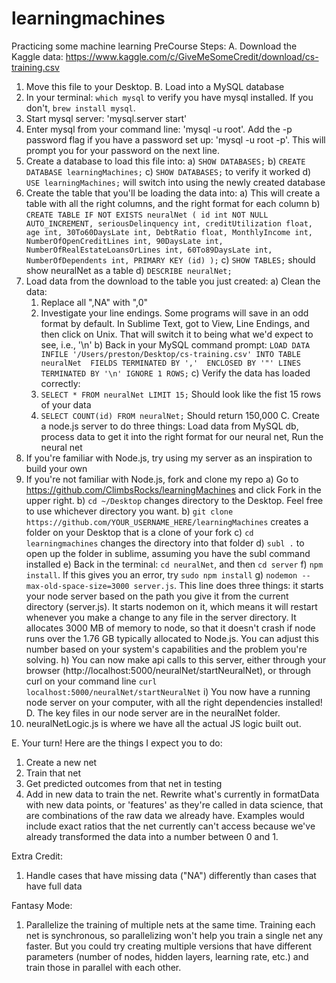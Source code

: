 # learningmachines
Practicing some machine learning
PreCourse Steps:
A. Download the Kaggle data: https://www.kaggle.com/c/GiveMeSomeCredit/download/cs-training.csv
  1. Move this file to your Desktop. 
B. Load into a MySQL database
  1. In your terminal: `which mysql` to verify you have mysql installed. If you don't, `brew install mysql`.
  2. Start mysql server: 'mysql.server start'
  3. Enter mysql from your command line: 'mysql -u root'. Add the -p password flag if you have a password set up: 'mysql -u root -p'. This will prompt you for your password on the next line.
  4. Create a database to load this file into:
    a) `SHOW DATABASES;`
    b) `CREATE DATABASE learningMachines;`
    c) `SHOW DATABASES;` to verify it worked
    d) `USE learningMachines;` will switch into using the newly created database
  5. Create the table that you'll be loading the data into:
    a) This will create a table with all the right columns, and the right format for each column
    b) `CREATE TABLE IF NOT EXISTS neuralNet (
        id int NOT NULL AUTO_INCREMENT,
        seriousDelinquency int,
        creditUtilization float,
        age int,
        30To60DaysLate int,
        DebtRatio float,
        MonthlyIncome int,
        NumberOfOpenCreditLines int,
        90DaysLate int,
        NumberOfRealEstateLoansOrLines int,
        60To89DaysLate int,
        NumberOfDependents int,
        PRIMARY KEY (id)
      );`
    c) `SHOW TABLES;` should show neuralNet as a table
    d) `DESCRIBE neuralNet;`
  6. Load data from the download to the table you just created:
    a) Clean the data:
        1) Replace all ",NA" with ",0"
        2) Investigate your line endings. Some programs will save in an odd format by default. In Sublime Text, got to View, Line Endings, and then click on Unix. That will switch it to being what we'd expect to see, i.e., '\n'
    b) Back in your MySQL command prompt: 
        `LOAD DATA INFILE '/Users/preston/Desktop/cs-training.csv'
            INTO TABLE neuralNet 
            FIELDS TERMINATED BY ',' 
            ENCLOSED BY '"'
            LINES TERMINATED BY '\n'
            IGNORE 1 ROWS;`
    c) Verify the data has loaded correctly:
        1) `SELECT * FROM neuralNet LIMIT 15;` Should look like the fist 15 rows of your data
        2) `SELECT COUNT(id) FROM neuralNet;` Should return 150,000
C. Create a node.js server to do three things: Load data from MySQL db, process data to get it into the right format for our neural net, Run the neural net
  1. If you're familiar with Node.js, try using my server as an inspiration to build your own
  2. If you're not familiar with Node.js, fork and clone my repo
    a) Go to https://github.com/ClimbsRocks/learningMachines and click Fork in the upper right. 
    b) `cd ~/Desktop` changes directory to the Desktop. Feel free to use whichever directory you want.
    b) `git clone https://github.com/YOUR_USERNAME_HERE/learningMachines` creates a folder on your Desktop that is a clone of your fork
    c) `cd learningmachines` changes the directory into that folder
    d) `subl .` to open up the folder in sublime, assuming you have the subl command installed
    e) Back in the terminal: `cd neuralNet`, and then `cd server`
    f) `npm install`. If this gives you an error, try `sudo npm install`
    g) `nodemon --max-old-space-size=3000 server.js`. This line does three things: it starts your node server based on the path you give it from the current directory (server.js). It starts nodemon on it, which means it will restart whenever you make a change to any file in the server directory. It allocates 3000 MB of memory to node, so that it doesn't crash if node runs over the 1.76 GB typically allocated to Node.js. You can adjust this number based on your system's capabilities and the problem you're solving.
    h) You can now make api calls to this server, either through your browser (http://localhost:5000/neuralNet/startNeuralNet), or through curl on your command line `curl localhost:5000/neuralNet/startNeuralNet`
    i) You now have a running node server on your computer, with all the right dependencies installed!
D. The key files in our node server are in the neuralNet folder. 
  1. neuralNetLogic.js is where we have all the actual JS logic built out. 

E. Your turn! 
Here are the things I expect you to do: 
1. Create a new net
2. Train that net
3. Get predicted outcomes from that net in testing
4. Add in new data to train the net. Rewrite what's currently in formatData with new data points, or 'features' as they're called in data science, that are combinations of the raw data we already have. Examples would include exact ratios that the net currently can't access because we've already transformed the data into a number between 0 and 1.

Extra Credit:
1. Handle cases that have missing data ("NA") differently than cases that have full data

Fantasy Mode:
1. Parallelize the training of multiple nets at the same time. Training each net is synchronous, so parallelizing won't help you train a single net any faster. But you could try creating multiple versions that have different parameters (number of nodes, hidden layers, learning rate, etc.) and train those in parallel with each other. 
